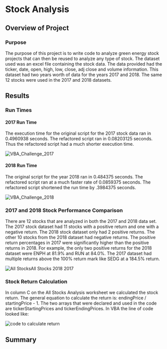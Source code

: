 # Stock Analysis 


## Overview of Project

### Purpose
The purpose of this project is to write code to analyze green energy stock projects that can then be reused to analyze any type of stock. The dataset used was an excel file containing the stock data. The data provided had the ticker, date, open, high, low, close, adj close and volume information. This dataset had two years worth of data for the years 2017 and 2018. The same 12 stocks were used in the 2017 and 2018 datasets. 

## Results
### Run Times
#### 2017 Run Time
The execution time for the original script for the 2017 stock data ran in 0.4960938 seconds. The refactored script ran in 0.08203125 seconds. Thus the refactored script had a much shorter execution time. 

![VBA_Challenge_2017](https://user-images.githubusercontent.com/111299372/195908973-7e2141ca-0252-4b00-a40c-5a386c36f8cd.png)

#### 2018 Run Time
The original script for the year 2018 ran in 0.484375 seconds. The refactored script ran at a much faster rate of 0.0859375 seconds. The refactored script shortened the run time by .3984375 seconds. 

![VBA_Challenge_2018](https://user-images.githubusercontent.com/111299372/195908991-a65c6877-8bed-4d73-abb4-e8a7e00f80aa.png)

### 2017 and 2018 Stock Performance Comparison
There are 12 stocks that are analyzed in both the 2017 and 2018 data set. The 2017 stock dataset had 11 stocks with a positive return and one with a negative return. The 2018 stock dataset only had 2 positive returns. The other 10 stocks from the 2018 dataset had negative returns. The positive return percentages in 2017 were significantly higher than the positive returns in 2018. For example, the only two positive returns for the 2018 dataset were ENPH at 81.9% and RUN at 84.0%. The 2017 dataset had multiple returns above the 100% return mark like SEDG at a 184.5% return. 

![All Stocks![All Stocks 2018](https://user-images.githubusercontent.com/111299372/195909048-1c557f9f-c6f5-4d1f-bb42-4946855bac5a.png)
 2017](https://user-images.githubusercontent.com/111299372/195909008-6a005977-e1e6-4195-b6b2-642f3e0f1b8c.png)

### Stock Return Calculation
In column C on the All Stocks Analysis worksheet we calculated the stock return. The general equation to calculate the return is: endingPrice / startingPrice - 1. The two arrays that were declared and used in the code are tickerStartingPrices and tickerEndingPrices. In VBA the line of code looked like: 

![code to calculate return](https://user-images.githubusercontent.com/111299372/195909073-7e2d3b7e-51de-4996-b8d7-1b5debbd35c4.png)



## Summary 
